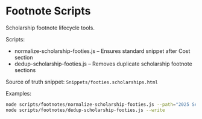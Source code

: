 # Footnote Scripts

Scholarship footnote lifecycle tools.

Scripts:

- normalize-scholarship-footies.js – Ensures standard snippet after Cost section
- dedup-scholarship-footies.js – Removes duplicate scholarship footnote sections

Source of truth snippet: `Snippets/footies.scholarships.html`

Examples:

```bash
node scripts/footnotes/normalize-scholarship-footies.js --path="2025 Season"
node scripts/footnotes/dedup-scholarship-footies.js --write
```

